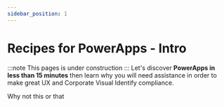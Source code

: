 ```yaml
---
sidebar_position: 1
---
```


# Recipes for PowerApps - Intro
:::note
This pages is under construction
:::
Let's discover **PowerApps in less than 15 minutes** then learn why you will need assistance in order to make great UX and Corporate Visual Identify compliance.

Why not this or that
